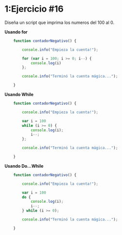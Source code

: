 # 1:Ejercicio #16

Diseña un script que imprima los numeros del 100 al 0.

**Usando for**
```javascript
    function contadorNegativo() {

        console.info("Empieza la cuenta!");

        for (var i = 100; i >= 0; i--) {
            console.log(i)
        };

        console.info("Terminó la cuenta mágica...");

    }
```

**Usando While**
```javascript
    function contadorNegativo() {

        console.info("Empieza la cuenta!");

        var i = 100
        while (i >= 0) {
            console.log(i);
            i--;
        };

        console.info("Terminó la cuenta mágica...");

    }
```

**Usando Do...While**
```javascript
    function contadorNegativo() {

        console.info("Empieza la cuenta!");

        var i = 100
        do {
            console.log(i);
            i--;
        } while (i >= 0);

        console.info("Terminó la cuenta mágica...");

    }
```

